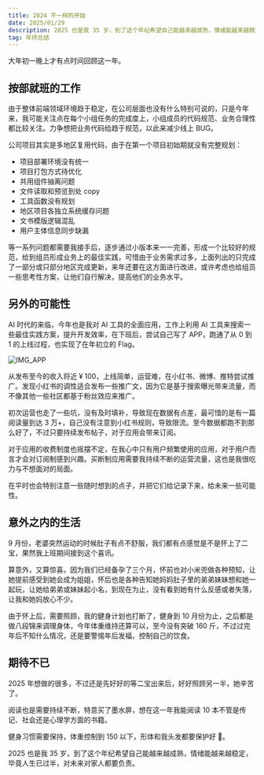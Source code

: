 ```yaml
---
title: 2024 不一样的开始
date: 2025/01/29
description: 2025 也是我 35 岁，到了这个年纪希望自己能越来越成熟，情绪能越来越稳定，毕竟人生已过半，对未来对家人都要负责
tag: 年终总结
---
```


大年初一晚上才有点时间回顾这一年。

## 按部就班的工作

由于整体前端领域环境趋于稳定，在公司层面也没有什么特别可说的，只是今年来，我可能关注点在每个小组任务的完成度上，小组成员的代码规范、业务合理性都比较关注。力争想把业务代码给趋于规范，以此来减少线上 BUG。

公司项目其实是多地区复用代码，由于在第一个项目初始期就没有完整规划：

- 项目部署环境没有统一
- 项目打包方式待优化
- 共用组件抽离问题
- 文件读取和预览到处 copy
- 工具函数没有规划
- 地区项目各独立系统缓存问题
- 文书模版逻辑混乱
- 用户主体信息同步缺漏

等一系列问题都需要我接手后，逐步通过小版本来一一完善，形成一个比较好的规范，给到组员形成业务上的最佳实践，可惜由于业务需求过多，上面列出的只完成了一部分或只部分地区完成更新，来年还要在这方面进行改进，或许考虑也给组员一些思考性方案，让他们自行解决，提高他们的业务水平。

## 另外的可能性

AI 时代的来临，今年也是我对 AI 工具的全面应用，工作上利用 AI 工具来搜索一些最佳实践方案，提升开发效率，在下班后，尝试自己写了 APP，跑通了从 0 到 1 的上线过程，也实现了在年初立的 Flag。

​![IMG_APP](/images/app.png)​

从发布至今的收入将近 ¥ 100，上线简单，运营难，在小红书、微博、推特尝试推广。发现小红书的调性适合发布一些推广文，因为它是基于搜索曝光带来流量，而不像其他一些社区都基于粉丝效应来推广。

初次运营也走了一些坑，没有及时填补，导致现在数据有点差，最可惜的是有一篇阅读量到达 3 万+，自己没有注意到小红书规则，导致限流。至今数据都跑不到那么好了，不过只要持续发布帖子，对于应用会带来订阅。

对于应用的收费制度也摇摆不定，在我心中只有用户频繁使用的应用，对于用户而言才会对订阅制感到兴趣。买断制应用需要我持续不断的运营流量，这也是我很吃力与不想面对的局面。

在平时也会特别注意一些随时想到的点子，并把它们给记录下来，给未来一些可能性。

## 意外之内的生活

9 月份，老婆突然运动的时候肚子有点不舒服，我们都有点感觉是不是怀上了二宝，果然我上班期间接到这个喜讯。

算意外，又算惊喜。因为我们已经备孕了三个月，怀前也对小米兜做各种预知，让她提前感受到她会成为姐姐，怀后也是各种告知她妈妈肚子里的弟弟妹妹想和她一起玩，让她给弟弟或妹妹起小名，到现在为止，没有看到她有什么反感或者失落，让我和她妈放心不少。

由于怀上后，需要照顾，我的健身计划也打断了，健身到 10 月份为止，之后都是做八段锦来调理身体，今年体重维持还算可以，至今没有突破 160 斤，不过过完年后不知什么情况，还是要警惕年后发福，控制自己的饮食。

## 期待不已

2025 年想做的很多，不过还是先好好的等二宝出来后，好好照顾另一半，她辛苦了。

阅读也是需要持续不断，特意买了墨水屏，想在这一年我能阅读 10 本不管是传记、社会还是心理学方面的书籍。

健身习惯需要保持，体重控制到 150 以下，形体和我头发都要保护好 🤣。

2025 也是我 35 岁，到了这个年纪希望自己能越来越成熟，情绪能越来越稳定，毕竟人生已过半，对未来对家人都要负责。
